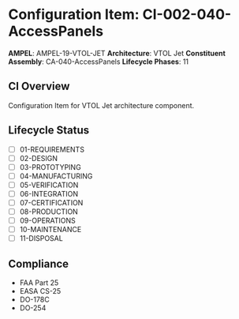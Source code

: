 # Configuration Item: CI-002-040-AccessPanels

**AMPEL**: AMPEL-19-VTOL-JET
**Architecture**: VTOL Jet
**Constituent Assembly**: CA-040-AccessPanels
**Lifecycle Phases**: 11

## CI Overview
Configuration Item for VTOL Jet architecture component.

## Lifecycle Status
- [ ] 01-REQUIREMENTS
- [ ] 02-DESIGN
- [ ] 03-PROTOTYPING
- [ ] 04-MANUFACTURING
- [ ] 05-VERIFICATION
- [ ] 06-INTEGRATION
- [ ] 07-CERTIFICATION
- [ ] 08-PRODUCTION
- [ ] 09-OPERATIONS
- [ ] 10-MAINTENANCE
- [ ] 11-DISPOSAL

## Compliance
- FAA Part 25
- EASA CS-25
- DO-178C
- DO-254
